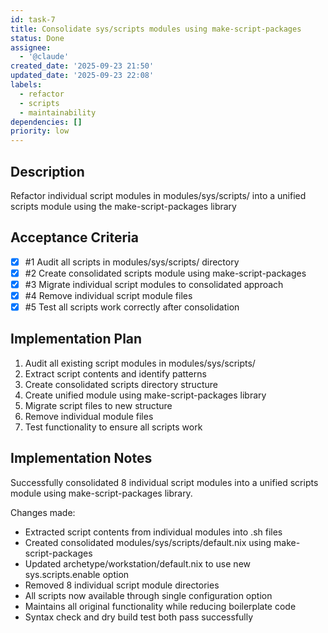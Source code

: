 ```yaml
---
id: task-7
title: Consolidate sys/scripts modules using make-script-packages
status: Done
assignee:
  - '@claude'
created_date: '2025-09-23 21:50'
updated_date: '2025-09-23 22:08'
labels:
  - refactor
  - scripts
  - maintainability
dependencies: []
priority: low
---
```


## Description

<!-- SECTION:DESCRIPTION:BEGIN -->
Refactor individual script modules in modules/sys/scripts/ into a unified scripts module using the make-script-packages library
<!-- SECTION:DESCRIPTION:END -->

## Acceptance Criteria
<!-- AC:BEGIN -->
- [x] #1 Audit all scripts in modules/sys/scripts/ directory
- [x] #2 Create consolidated scripts module using make-script-packages
- [x] #3 Migrate individual script modules to consolidated approach
- [x] #4 Remove individual script module files
- [x] #5 Test all scripts work correctly after consolidation
<!-- AC:END -->

## Implementation Plan

<!-- SECTION:PLAN:BEGIN -->
1. Audit all existing script modules in modules/sys/scripts/
2. Extract script contents and identify patterns
3. Create consolidated scripts directory structure
4. Create unified module using make-script-packages library
5. Migrate script files to new structure
6. Remove individual module files
7. Test functionality to ensure all scripts work
<!-- SECTION:PLAN:END -->

## Implementation Notes

<!-- SECTION:NOTES:BEGIN -->
Successfully consolidated 8 individual script modules into a unified scripts module using make-script-packages library.

Changes made:
- Extracted script contents from individual modules into .sh files
- Created consolidated modules/sys/scripts/default.nix using make-script-packages
- Updated archetype/workstation/default.nix to use new sys.scripts.enable option
- Removed 8 individual script module directories
- All scripts now available through single configuration option
- Maintains all original functionality while reducing boilerplate code
- Syntax check and dry build test both pass successfully
<!-- SECTION:NOTES:END -->
